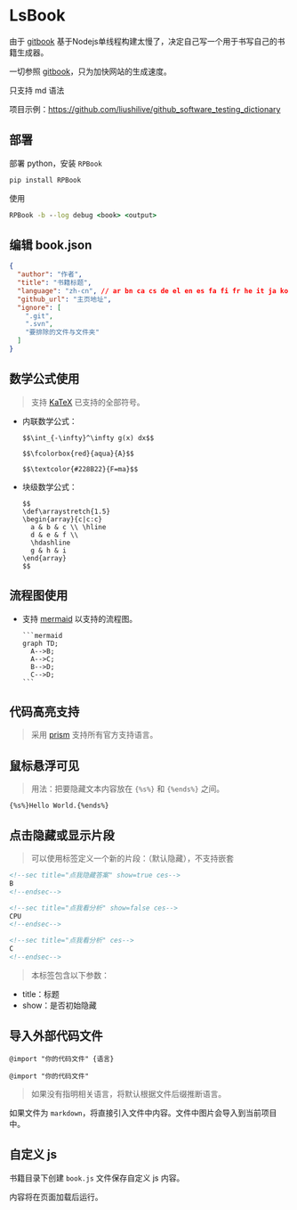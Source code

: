 # LsBook

由于 [gitbook](https://www.gitbook.com/) 基于Nodejs单线程构建太慢了，决定自己写一个用于书写自己的书籍生成器。

一切参照 [gitbook](https://www.gitbook.com/)，只为加快网站的生成速度。

只支持 md 语法

项目示例：<https://github.com/liushilive/github_software_testing_dictionary>

## 部署

部署 python，安装 `RPBook`

```cmd
pip install RPBook
```

使用

```cmd
RPBook -b --log debug <book> <output>
```

## 编辑 book.json

```json
{
  "author": "作者",
  "title": "书籍标题",
  "language": "zh-cn", // ar bn ca cs de el en es fa fi fr he it ja ko nl no pl pt ro ru sv tr uk ui zh-cn zh-hans zh-tw
  "github_url": "主页地址",
  "ignore": [
    ".git",
    ".svn",
    "要排除的文件与文件夹"
  ]
}
```

## 数学公式使用

>支持 [KaTeX](https://khan.github.io/KaTeX/docs/supported.html) 已支持的全部符号。

* 内联数学公式：

      $$\int_{-\infty}^\infty g(x) dx$$

      $$\fcolorbox{red}{aqua}{A}$$

      $$\textcolor{#228B22}{F=ma}$$

* 块级数学公式：

      $$
      \def\arraystretch{1.5}
      \begin{array}{c|c:c}
        a & b & c \\ \hline
        d & e & f \\
        \hdashline
        g & h & i
      \end{array}
      $$

## 流程图使用

* 支持 [mermaid](https://mermaidjs.github.io/) 以支持的流程图。

      ```mermaid
      graph TD;
        A-->B;
        A-->C;
        B-->D;
        C-->D;
      ```

## 代码高亮支持

>采用 [prism](https://prismjs.com/) 支持所有官方支持语言。

## 鼠标悬浮可见

>用法：把要隐藏文本内容放在 `{%s%}` 和 `{%ends%}` 之间。

    {%s%}Hello World.{%ends%}

## 点击隐藏或显示片段

>可以使用标签定义一个新的片段：（默认隐藏），不支持嵌套

```html
<!--sec title="点我隐藏答案" show=true ces-->
B
<!--endsec-->

<!--sec title="点我看分析" show=false ces-->
CPU
<!--endsec-->

<!--sec title="点我看分析" ces-->
C
<!--endsec-->
```

>本标签包含以下参数：

* title：标题
* show：是否初始隐藏

## 导入外部代码文件

`@import "你的代码文件" {语言}`

`@import "你的代码文件"`

>如果没有指明相关语言，将默认根据文件后缀推断语言。

如果文件为 `markdown`，将直接引入文件中内容。文件中图片会导入到当前项目中。

## 自定义 js

书籍目录下创建 `book.js` 文件保存自定义 js 内容。

内容将在页面加载后运行。
